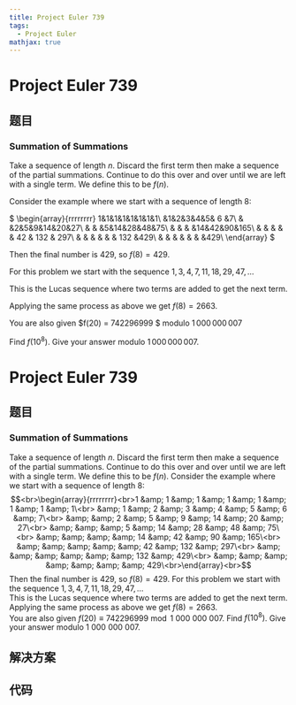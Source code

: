 ```yaml
---
title: Project Euler 739
tags:
  - Project Euler
mathjax: true
---
```

<escape><!-- more --></escape>
    
# Project Euler 739
## 题目
### Summation of Summations



Take a sequence of length $n$. Discard the first term then make a sequence of the partial summations. Continue to do this over and over until we are left with a single term. We define this to be $f(n)$.


Consider the example where we start with a sequence of length $8$:


$
\begin{array}{rrrrrrrr}
1&1&1&1&1&1&1&1\\
 &1&2&3&4&5& 6 &7\\
 & &2&5&9&14&20&27\\
 & & &5&14&28&48&75\\
 & & & &14&42&90&165\\
 & & & & & 42 & 132 & 297\\
 & & & & & & 132 &429\\
 & & & & & & &429\\
\end{array}
$


Then the final number is $429$, so $f(8) = 429$.


For this problem we start with the sequence $1,3,4,7,11,18,29,47,\ldots$

This is the Lucas sequence where two terms are added to get the next term.

Applying the same process as above we get $f(8) = 2663$.

You are also given $f(20) = 742296999 $ modulo $1\,000\,000\,007$

Find $f(10^8)$. Give your answer modulo $1\,000\,000\,007$.



# Project Euler 739
## 题目
### Summation of Summations

Take a sequence of length $n$. Discard the first term then make a sequence of the partial summations. Continue to do this over and over until we are left with a single term. We define this to be $f(n)$.
Consider the example where we start with a sequence of length $8$:
$$<br>\begin{array}{rrrrrrrr}<br>1 &amp; 1 &amp; 1 &amp; 1 &amp; 1 &amp; 1 &amp; 1 &amp; 1\<br>  &amp; 1 &amp; 2 &amp; 3 &amp; 4 &amp; 5 &amp;  6  &amp; 7\<br>  &amp;   &amp; 2 &amp; 5 &amp; 9 &amp; 14 &amp; 20 &amp; 27\<br>  &amp;   &amp;   &amp; 5 &amp; 14 &amp; 28 &amp; 48 &amp; 75\<br>  &amp;   &amp;   &amp;   &amp; 14 &amp; 42 &amp; 90 &amp; 165\<br>  &amp;   &amp;   &amp;   &amp;   &amp;  42  &amp;  132  &amp;  297\<br>  &amp;   &amp;   &amp;   &amp;   &amp;   &amp;  132  &amp; 429\<br>  &amp;   &amp;   &amp;   &amp;   &amp;   &amp;   &amp; 429\<br>\end{array}<br>$$
Then the final number is $429$, so $f(8) = 429$.
For this problem we start with the sequence $1,3,4,7,11,18,29,47,\ldots$<br>This is the Lucas sequence where two terms are added to get the next term.<br>Applying the same process as above we get $f(8) = 2663$.<br>You are also given $f(20) \equiv 742296999 \bmod 1\ 000\ 000\ 007$.
Find $f(10^8)$. Give your answer modulo $1\ 000\ 000\ 007$.


## 解决方案


## 代码


